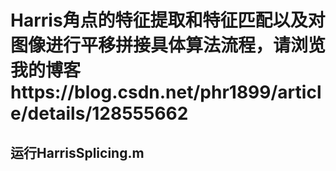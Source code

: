 # Harris角点的特征提取和特征匹配以及对图像进行平移拼接具体算法流程，请浏览我的博客https://blog.csdn.net/phr1899/article/details/128555662
## 运行HarrisSplicing.m
